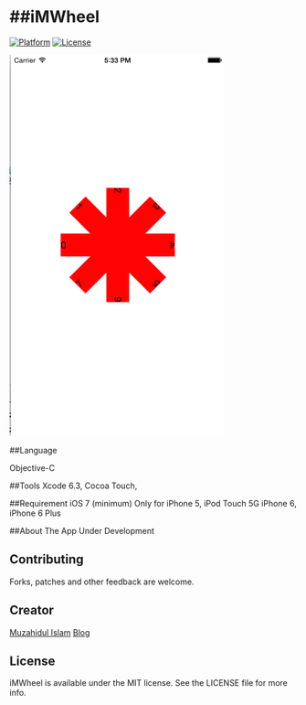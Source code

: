 ##iMWheel
========================

[![Platform](http://img.shields.io/badge/platform-ios-blue.svg?style=flat
)](https://developer.apple.com/iphone/index.action)
[![License](http://img.shields.io/badge/license-MIT-lightgrey.svg?style=flat
)](http://mit-license.org)

![sample](screenshots/img1.png)

##Language

Objective-C

##Tools
Xcode 6.3, Cocoa Touch,

##Requirement
iOS 7 (minimum)
Only for iPhone 5, iPod Touch 5G iPhone 6, iPhone 6 Plus
 

##About The App
Under Development


## Contributing

Forks, patches and other feedback are welcome.

## Creator

[Muzahidul Islam](http://mmsaddam.github.io/) 
[Blog](http://mmsaddam.github.io/)

## License

iMWheel is available under the MIT license. See the LICENSE file for more info.